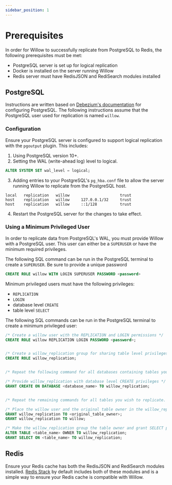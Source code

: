 ```yaml
---
sidebar_position: 1
---
```


# Prerequisites

In order for Willow to successfully replicate from PostgreSQL to Redis, the following prerequisites must be met:

- PostgreSQL server is set up for logical replication
- Docker is installed on the server running Willow
- Redis server must have RedisJSON and RediSearch modules installed

## PostgreSQL

Instructions are written based on [Debezium's documentation](https://debezium.io/documentation/reference/stable/connectors/postgresql.html#setting-up-postgresql) for configuring PostgreSQL. The following instructions assume that the PostgreSQL user used for replication is named `willow`.

### Configuration

Ensure your PostgreSQL server is configured to support logical replication with the `pgoutput` plugin. This includes:

1. Using PostgreSQL version 10+.
2. Setting the WAL (write-ahead log) level to logical.

```sql
ALTER SYSTEM SET wal_level = logical;
```

3. Adding entries to your PostgreSQL's `pg_hba.conf` file to allow the server running Willow to replicate from the PostgreSQL host.

```
local   replication   willow                      trust
host    replication   willow     127.0.0.1/32     trust
host    replication   willow     ::1/128          trust
```

4. Restart the PostgreSQL server for the changes to take effect.

### Using a Minimum Privileged User

In order to replicate data from PostgreSQL's WAL, you must provide Willow with a PostgreSQL user. This user can either be a `SUPERUSER` or have the minimum required privileges.


The following SQL command can be run in the PostgreSQL terminal to create a `SUPERUSER`. Be sure to provide a unique password

```sql
CREATE ROLE willow WITH LOGIN SUPERUSER PASSWORD <password>
```

Minimum privileged users must have the following privileges:

- `REPLICATION`
- `LOGIN`
- database level `CREATE`
- table level `SELECT`

The following SQL commands can be run in the PostgreSQL terminal to create a minimum privileged user:

```sql
/* Create a willow user with the REPLICATION and LOGIN permissions */
CREATE ROLE willow REPLICATION LOGIN PASSWORD <password>;


/* Create a willow_replication group for sharing table level privileges with original table owners */
CREATE ROLE willow_replication;


/* Repeat the following command for all databases containing tables you wish to replicate */

/* Provide willow_replication with database level CREATE privileges */
GRANT CREATE ON DATABASE <database_name> TO willow_replication;


/* Repeat the remaining commands for all tables you wish to replicate. */

/* Place the willow user and the original table owner in the willow_replication group */
GRANT willow_replication TO <original_table_owner>;
GRANT willow_replication TO willow;

/* Make the willow_replication group the table owner and grant SELECT permissions */
ALTER TABLE <table_name> OWNER TO willow_replication;
GRANT SELECT ON <table_name> TO willow_replication;
```

## Redis

Ensure your Redis cache has both the RedisJSON and RediSearch modules installed. [Redis Stack](https://redis.io/docs/latest/operate/oss_and_stack/install/install-stack/) by default includes both of these modules and is a simple way to ensure your Redis cache is compatible with Willow.
